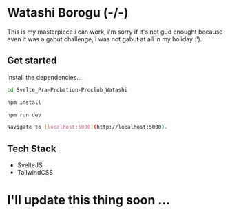 # Watashi Borogu (-/\-)

This is my masterpiece i can work, i'm sorry if it's not gud enought because even it was a gabut challenge, i was not gabut at all in my holiday :').

## Get started

Install the dependencies...

```bash
cd Svelte_Pra-Probation-Proclub_Watashi

npm install

npm run dev

Navigate to [localhost:5000](http://localhost:5000).
```

## Tech Stack

- SvelteJS
- TailwindCSS


# I'll update this thing soon ...
